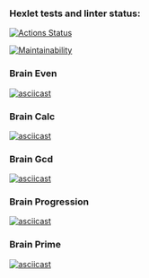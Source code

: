 ### Hexlet tests and linter status:
[![Actions Status](https://github.com/a1723/python-project-lvl1/workflows/hexlet-check/badge.svg)](https://github.com/a1723/python-project-lvl1/actions)

[![Maintainability](https://api.codeclimate.com/v1/badges/a99a88d28ad37a79dbf6/maintainability)](https://codeclimate.com/github/codeclimate/codeclimate/maintainability)

### Brain Even
[![asciicast](https://asciinema.org/a/9Yrm1vYGaiOAlEQOyhEAy14EM.svg)](https://asciinema.org/a/9Yrm1vYGaiOAlEQOyhEAy14EM)

### Brain Calc
[![asciicast](https://asciinema.org/a/3908gb7tmICFJUCW3xdb3UTKg.svg)](https://asciinema.org/a/3908gb7tmICFJUCW3xdb3UTKg)

### Brain Gcd
[![asciicast](https://asciinema.org/a/yQEDU9HiSRwyTpt4VM28eHor7.svg)](https://asciinema.org/a/yQEDU9HiSRwyTpt4VM28eHor7)

### Brain Progression
[![asciicast](https://asciinema.org/a/kX6X32wZblVsTlll7vpNLFyl1.svg)](https://asciinema.org/a/kX6X32wZblVsTlll7vpNLFyl1)

### Brain Prime
[![asciicast](https://asciinema.org/a/nLubiiLr3iYwr7TVE7siRB9Rc.svg)](https://asciinema.org/a/nLubiiLr3iYwr7TVE7siRB9Rc)
